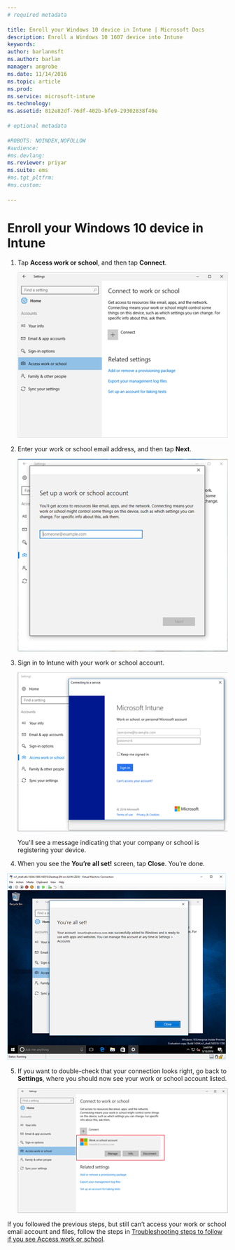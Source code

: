```yaml
---
# required metadata

title: Enroll your Windows 10 device in Intune | Microsoft Docs
description: Enroll a Windows 10 1607 device into Intune
keywords:
author: barlanmsft
ms.author: barlan
manager: angrobe
ms.date: 11/14/2016
ms.topic: article
ms.prod:
ms.service: microsoft-intune
ms.technology:
ms.assetid: 812e82df-76df-402b-bfe9-29302838f40e

# optional metadata

#ROBOTS: NOINDEX,NOFOLLOW
#audience:
#ms.devlang:
ms.reviewer: priyar
ms.suite: ems
#ms.tgt_pltfrm:
#ms.custom:

---
```


# Enroll your Windows 10 device in Intune

1.  Tap **Access work or school**, and then tap **Connect**.

    ![Tap Access work school account](./media/w10-enroll-rs1-connect-to-work-or-school.png)

2.  Enter your work or school email address, and then tap **Next**.

    ![Enter your work or school-account](./media/w10-enroll-rs1-set-up-work-or-school-account.png)

3. Sign in to Intune with your work or school account.

	![Add a work or school account](./media/w10-enroll-rs1-enter-your-credentials.png)

	You’ll see a message indicating that your company or school is registering your device.

4. When you see the **You’re all set!** screen, tap **Close**. You’re done.

  ![Tap close on the "You're all set!" screen](./media/w10-enroll-rs1-youre-all-set.png)

5. If you want to double-check that your connection looks right, go back to **Settings**, where you should now see your work or school account listed.

	![Validate that the connection was set up correctly](./media/w10-enroll-rs1-validate-successful-enrollment.png)

If you followed the previous steps, but still can’t access your work or school email account and files, follow the steps in [Troubleshooting steps to follow if you see Access work or school](troubleshoot-your-windows-10-device-windows.md#troubleshooting-steps-to-follow-if-you-see-access-work-or-school).
